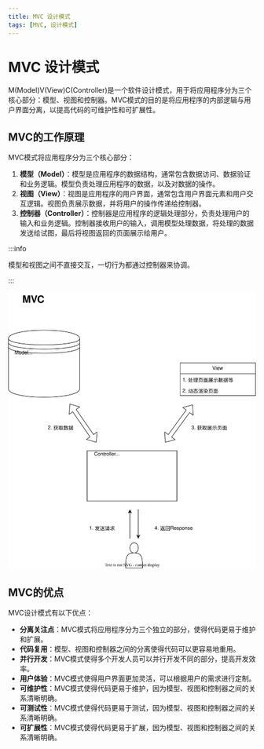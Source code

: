 ```yaml
---
title: MVC 设计模式
tags: [MVC, 设计模式]
---
```


# MVC 设计模式
M(Model)V(View)C(Controller)是一个软件设计模式，用于将应用程序分为三个核心部分：模型、视图和控制器。MVC模式的目的是将应用程序的内部逻辑与用户界面分离，以提高代码的可维护性和可扩展性。

## MVC的工作原理
MVC模式将应用程序分为三个核心部分：
1. **模型（Model）**：模型是应用程序的数据结构，通常包含数据访问、数据验证和业务逻辑。模型负责处理应用程序的数据，以及对数据的操作。
2. **视图（View）**：视图是应用程序的用户界面，通常包含用户界面元素和用户交互逻辑。视图负责展示数据，并将用户的操作传递给控制器。
3. **控制器（Controller）**：控制器是应用程序的逻辑处理部分，负责处理用户的输入和业务逻辑。控制器接收用户的输入，调用模型处理数据，将处理的数据发送给试图，最后将视图返回的页面展示给用户。

:::info

模型和视图之间不直接交互，一切行为都通过控制器来协调。

:::

![](./_assets/MVC.svg)

## MVC的优点
MVC设计模式有以下优点：
- **分离关注点**：MVC模式将应用程序分为三个独立的部分，使得代码更易于维护和扩展。
- **代码复用**：模型、视图和控制器之间的分离使得代码可以更容易地重用。
- **并行开发**：MVC模式使得多个开发人员可以并行开发不同的部分，提高开发效率。
- **用户体验**：MVC模式使得用户界面更加灵活，可以根据用户的需求进行定制。
- **可维护性**：MVC模式使得代码更易于维护，因为模型、视图和控制器之间的关系清晰明确。
- **可测试性**：MVC模式使得代码更易于测试，因为模型、视图和控制器之间的关系清晰明确。
- **可扩展性**：MVC模式使得代码更易于扩展，因为模型、视图和控制器之间的关系清晰明确。